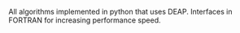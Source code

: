 All algorithms implemented in python that uses DEAP.
Interfaces in FORTRAN for increasing performance speed.
